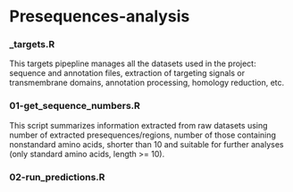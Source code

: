 # Presequences-analysis

### _targets.R
This targets pipepline manages all the datasets used in the project: sequence and annotation files, extraction of targeting signals or transmembrane domains, annotation processing, homology reduction, etc.

### 01-get_sequence_numbers.R
This script summarizes information extracted from raw datasets using number of extracted presequences/regions, number of those containing nonstandard amino acids, shorter than 10 and suitable for further analyses (only standard amino acids, length >= 10). 

### 02-run_predictions.R
